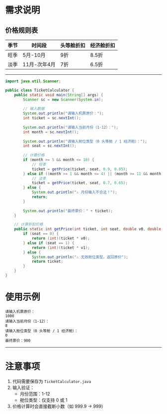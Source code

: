 # 需求说明
## 价格规则表
| 季节 | 时间段       | 头等舱折扣 | 经济舱折扣 |
| ---- | ------------ | ---------- | ---------- |
| 旺季 | 5月-10月     | 9折        | 8.5折      |
| 淡季 | 11月-次年4月 | 7折        | 6.5折      |

---
```java
import java.util.Scanner;

public class TicketCalculator {
    public static void main(String[] args) {
        Scanner sc = new Scanner(System.in);
        
        // 输入数据
        System.out.println("请输入机票原价：");
        int ticket = sc.nextInt();
        
        System.out.println("请输入当前月份（1-12）：");
        int month = sc.nextInt();
        
        System.out.println("请输入舱位类型（0 头等舱 / 1 经济舱）：");
        int seat = sc.nextInt();
        
        // 计算价格
        if (month >= 5 && month <= 10) {
            // 旺季
            ticket = getPrice(ticket, seat, 0.9, 0.85);
        } else if ((month >= 1 && month <= 4) || (month >= 11 && month <= 12)) {
            // 淡季
            ticket = getPrice(ticket, seat, 0.7, 0.65);
        } else {
            System.out.println("⚠️ 月份输入不合法！");
            return;
        }
        
        System.out.println("最终票价：" + ticket);
    }

    // 计算折扣价格
    public static int getPrice(int ticket, int seat, double v0, double v1) {
        if (seat == 0) {
            return (int)(ticket * v0);
        } else if (seat == 1) {
            return (int)(ticket * v1);
        } else {
            System.out.println("⚠️ 无效舱位类型，返回原价");
            return ticket;
        }
    }
}
```
# 使用示例
```plaintext
请输入机票原价：
1000
请输入当前月份（1-12）：
8
请输入舱位类型（0 头等舱 / 1 经济舱）：
0
最终票价：900
```

---

# 注意事项
1. 代码需要保存为 `TicketCalculator.java`
2. 输入验证：
   - 月份范围：1-12
   - 舱位类型：仅支持 0 或 1
3. 价格计算时会直接截断小数（如 999.9 → 999）